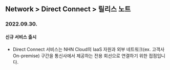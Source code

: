 ## Network > Direct Connect > 릴리스 노트


### 2022.09.30.

#### 신규 서비스 출시
* Direct Connect 서비스는 NHN Cloud의 IaaS 자원과 외부 네트워크(ex. 고객사 On-premise) 구간을 통신사에서 제공하는 전용 회선으로 연결하기 위한 접점입니다.
